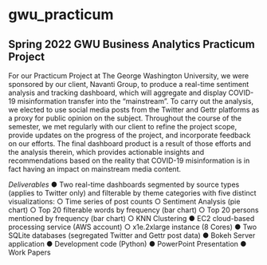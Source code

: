 # gwu_practicum
## Spring 2022 GWU Business Analytics Practicum Project

For our Practicum Project at The George Washington University, we were
sponsored by our client, Navanti Group, to produce a real-time sentiment analysis and
tracking dashboard, which will aggregate and display COVID-19 misinformation transfer
into the “mainstream”. To carry out the analysis, we elected to use social media posts from
the Twitter and Gettr platforms as a proxy for public opinion on the subject. Throughout
the course of the semester, we met regularly with our client to refine the project scope,
provide updates on the progress of the project, and incorporate feedback on our efforts.
The final dashboard product is a result of those efforts and the analysis therein, which
provides actionable insights and recommendations based on the reality that COVID-19
misinformation is in fact having an impact on mainstream media content.

*Deliverables*
● Two real-time dashboards segmented by source types (applies to Twitter only) and
filterable by theme categories with five distinct visualizations:
○ Time series of post counts
○ Sentiment Analysis (pie chart)
○ Top 20 filterable words by frequency (bar chart)
○ Top 20 persons mentioned by frequency (bar chart)
○ KNN Clustering
● EC2 cloud-based processing service (AWS account)
○ x1e.2xlarge instance (8 Cores)
● Two SQLite databases (segregated Twitter and Gettr post data)
● Bokeh Server application
● Development code (Python)
● PowerPoint Presentation
● Work Papers
